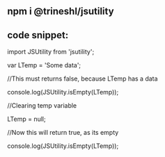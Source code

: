 npm i @trineshl/jsutility
---------------------------
code snippet:
---------------------------

import JSUtility from 'jsutility';

var LTemp = 'Some data';

//This must returns false, because LTemp has a data

console.log(JSUtility.isEmpty(LTemp));

//Clearing temp variable

LTemp = null;

//Now this will return true, as its empty

console.log(JSUtility.isEmpty(LTemp));

